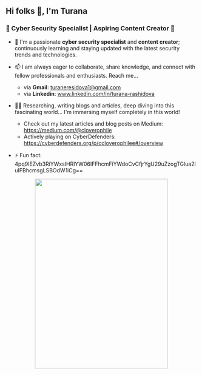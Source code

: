 ## Hi folks 👋, I'm Turana
### 💫 Cyber Security Specialist | Aspiring Content Creator 💫

<!--
**aCloverophile/aCloverophile** is a ✨ _special_ ✨ repository because its `README.md` (this file) appears on your GitHub profile.

Here are some ideas to get you started:
- 🔭 I’m currently working on ...
- 🌱 I’m currently learning ...
- 👯 I’m looking to collaborate on ...
- 🤔 I’m looking for help with ...
- 💬 Ask me about ...
- 📫 How to reach me: ...
- 😄 Pronouns: ...
- ⚡ Fun fact: ...
-->

- 🔭 I'm a passionate **cyber security specialist** and **content creator**; continuously learning and staying updated with the latest security trends and technologies.

- 📫 I am always eager to collaborate, share knowledge, and connect with fellow professionals and enthusiasts. Reach me...
   - via **Gmail**: turaneresidova1@gmail.com
   - via **Linkedin**: www.linkedin.com/in/turana-rashidova

- ✍🏻 Researching, writing blogs and articles, deep diving into this fascinating world... I'm immersing myself completely in this world!
     - Check out my latest articles and blog posts on Medium: https://medium.com/@cloverophile
     - Actively playing on CyberDefenders: https://cyberdefenders.org/p/ccloverophilee#/overview

- ⚡ Fun fact: 4pq9IEZvb3RiYWxsIHRlYW06IFFhcmFiYWdoCvCfjrYgU29uZzogTGlua2luIFBhcmsgLSBOdW1iCg==

<p align="center">
  <img width="350" height="500" src="https://github.com/aCloverophile/aCloverophile/assets/122263705/fe9149cb-dab4-4a19-9182-45199d12d1db">
</p>
